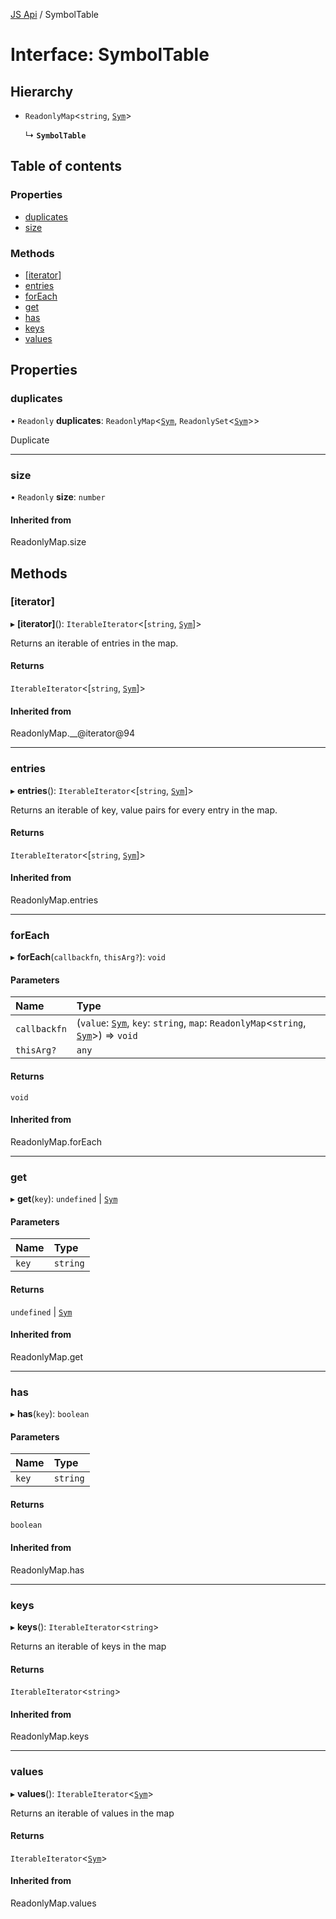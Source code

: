 [JS Api](../index.md) / SymbolTable

# Interface: SymbolTable

## Hierarchy

- `ReadonlyMap`<`string`, [`Sym`](Sym.md)\>

  ↳ **`SymbolTable`**

## Table of contents

### Properties

- [duplicates](SymbolTable.md#duplicates)
- [size](SymbolTable.md#size)

### Methods

- [[iterator]](SymbolTable.md#[iterator])
- [entries](SymbolTable.md#entries)
- [forEach](SymbolTable.md#foreach)
- [get](SymbolTable.md#get)
- [has](SymbolTable.md#has)
- [keys](SymbolTable.md#keys)
- [values](SymbolTable.md#values)

## Properties

### duplicates

• `Readonly` **duplicates**: `ReadonlyMap`<[`Sym`](Sym.md), `ReadonlySet`<[`Sym`](Sym.md)\>\>

Duplicate

___

### size

• `Readonly` **size**: `number`

#### Inherited from

ReadonlyMap.size

## Methods

### [iterator]

▸ **[iterator]**(): `IterableIterator`<[`string`, [`Sym`](Sym.md)]\>

Returns an iterable of entries in the map.

#### Returns

`IterableIterator`<[`string`, [`Sym`](Sym.md)]\>

#### Inherited from

ReadonlyMap.\_\_@iterator@94

___

### entries

▸ **entries**(): `IterableIterator`<[`string`, [`Sym`](Sym.md)]\>

Returns an iterable of key, value pairs for every entry in the map.

#### Returns

`IterableIterator`<[`string`, [`Sym`](Sym.md)]\>

#### Inherited from

ReadonlyMap.entries

___

### forEach

▸ **forEach**(`callbackfn`, `thisArg?`): `void`

#### Parameters

| Name | Type |
| :------ | :------ |
| `callbackfn` | (`value`: [`Sym`](Sym.md), `key`: `string`, `map`: `ReadonlyMap`<`string`, [`Sym`](Sym.md)\>) => `void` |
| `thisArg?` | `any` |

#### Returns

`void`

#### Inherited from

ReadonlyMap.forEach

___

### get

▸ **get**(`key`): `undefined` \| [`Sym`](Sym.md)

#### Parameters

| Name | Type |
| :------ | :------ |
| `key` | `string` |

#### Returns

`undefined` \| [`Sym`](Sym.md)

#### Inherited from

ReadonlyMap.get

___

### has

▸ **has**(`key`): `boolean`

#### Parameters

| Name | Type |
| :------ | :------ |
| `key` | `string` |

#### Returns

`boolean`

#### Inherited from

ReadonlyMap.has

___

### keys

▸ **keys**(): `IterableIterator`<`string`\>

Returns an iterable of keys in the map

#### Returns

`IterableIterator`<`string`\>

#### Inherited from

ReadonlyMap.keys

___

### values

▸ **values**(): `IterableIterator`<[`Sym`](Sym.md)\>

Returns an iterable of values in the map

#### Returns

`IterableIterator`<[`Sym`](Sym.md)\>

#### Inherited from

ReadonlyMap.values
